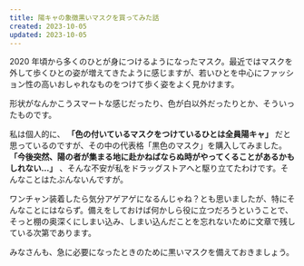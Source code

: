 ```yaml
---
title: 陽キャの象徴黒いマスクを買ってみた話
created: 2023-10-05
updated: 2023-10-05
---
```


2020 年頃から多くのひとが身につけるようになったマスク。最近ではマスクを外して歩くひとの姿が増えてきたように感じますが、若いひとを中心にファッション性の高いおしゃれなものをつけて歩く姿をよく見かけます。

形状がなんかこうスマートな感じだったり、色が白以外だったりとか、そういったものです。

私は個人的に、 **「色の付いているマスクをつけているひとは全員陽キャ」** だと思っているのですが、その中の代表格「黒色のマスク」を購入してみました。 **「今後突然、陽の者が集まる地に赴かねばならぬ時がやってくることがあるかもしれない…」** 、そんな不安が私をドラッグストアへと駆り立てたわけです。そんなことはたぶんないんですが。

ワンチャン装着したら気分アゲアゲになるんじゃね？とも思いましたが、特にそんなことにはならず。備えをしておけば何かしら役に立つだろうということで、そっと棚の奥深くにしまい込み、しまい込んだことを忘れないために文章で残している次第であります。

みなさんも、急に必要になったときのために黒いマスクを備えておきましょう。
